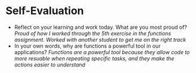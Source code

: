 # Self-Evaluation

- Reflect on your learning and work today. What are you most proud of?
*Proud of how I worked through the 5th exercise in the functions assignment. Worked with another student to get me on the right track*
- In your own words, why are functions a powerful tool in our applications?
*Functions are a powerful tool because they allow code to more resuable when repeating specific tasks, and they make the actions easier to understand*